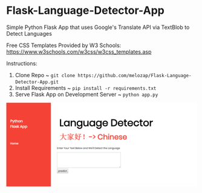 # Flask-Language-Detector-App

Simple Python Flask App that uses Google's Translate API via TextBlob to Detect Languages

Free CSS Templates Provided by W3 Schools: https://www.w3schools.com/w3css/w3css_templates.asp

Instructions:
1. Clone Repo ~ `git clone https://github.com/melozap/Flask-Language-Detector-App.git`
2. Install Requirements ~ `pip install -r requirements.txt`
3. Serve Flask App on Development Server ~ `python app.py`


![alt text](https://github.com/melozap/Flask-Language-Detector-App/blob/master/example_img.PNG)
